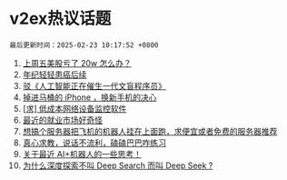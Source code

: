 # v2ex热议话题

`最后更新时间：2025-02-23 10:17:52 +0800`

1. [上周五美股亏了 20w 怎么办？](https://www.v2ex.com/t/1113510)
1. [年纪轻轻患癌后续](https://www.v2ex.com/t/1113521)
1. [驳《人工智能正在催生一代文盲程序员》](https://www.v2ex.com/t/1113431)
1. [掉进马桶的 iPhone ，换新手机的决心](https://www.v2ex.com/t/1113441)
1. [[求] 低成本网络设备监控软件](https://www.v2ex.com/t/1113511)
1. [最近的就业市场好奇怪](https://www.v2ex.com/t/1113456)
1. [想搞个服务器把飞机的机器人挂在上面跑，求便宜或者免费的服务器推荐](https://www.v2ex.com/t/1113433)
1. [真心求教，说话不流利，磕磕巴巴咋练习](https://www.v2ex.com/t/1113444)
1. [关于最近 AI+机器人的一些思考！](https://www.v2ex.com/t/1113438)
1. [为什么深度探索不叫 Deep Search 而叫 Deep Seek ?](https://www.v2ex.com/t/1113488)


